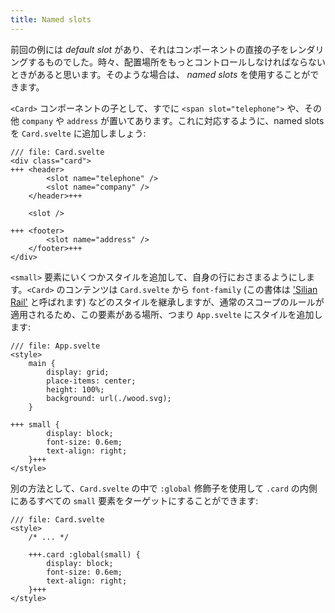 ```yaml
---
title: Named slots
---
```


前回の例には _default slot_ があり、それはコンポーネントの直接の子をレンダリングするものでした。時々、配置場所をもっとコントロールしなければならないときがあると思います。そのような場合は、 _named slots_ を使用することができます。

`<Card>` コンポーネントの子として、すでに `<span slot="telephone">` や、その他 `company` や `address` が置いてあります。これに対応するように、named slots を `Card.svelte` に追加しましょう:

```svelte
/// file: Card.svelte
<div class="card">
+++	<header>
		<slot name="telephone" />
		<slot name="company" />
	</header>+++

	<slot />
		
+++	<footer>
		<slot name="address" />
	</footer>+++
</div>
```

`<small>` 要素にいくつかスタイルを追加して、自身の行におさまるようにします。`<Card>` のコンテンツは `Card.svelte` から `font-family` (この書体は ['Silian Rail'](https://www.youtube.com/watch?v=aZVkW9p-cCU) と呼ばれます) などのスタイルを継承しますが、通常のスコープのルールが適用されるため、この要素がある場所、つまり `App.svelte` にスタイルを追加します:

```svelte
/// file: App.svelte
<style>
	main {
		display: grid;
		place-items: center;
		height: 100%;
		background: url(./wood.svg);
	}

+++	small {
		display: block;
		font-size: 0.6em;
		text-align: right;
	}+++
</style>
```

別の方法として、`Card.svelte` の中で `:global` 修飾子を使用して `.card` の内側にあるすべての `small` 要素をターゲットにすることができます:

```svelte
/// file: Card.svelte
<style>
	/* ... */ 

	+++.card :global(small) {
		display: block;
		font-size: 0.6em;
		text-align: right;
	}+++
</style>
```